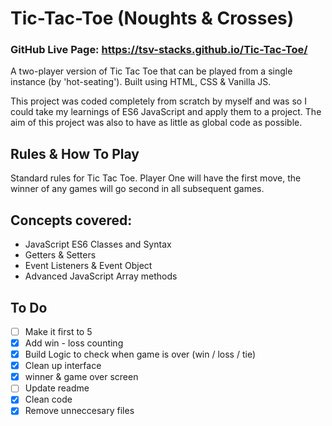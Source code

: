 # Tic-Tac-Toe (Noughts & Crosses)

### GitHub Live Page: https://tsv-stacks.github.io/Tic-Tac-Toe/

A two-player version of Tic Tac Toe that can be played from a single instance (by 'hot-seating'). Built using HTML, CSS & Vanilla JS.

This project was coded completely from scratch by myself and was so I could take my learnings of ES6 JavaScript and apply them to a project. The aim of this project was also to have as little as global code as possible.

## Rules & How To Play

Standard rules for Tic Tac Toe. Player One will have the first move, the winner of any games will go second in all subsequent games.

## Concepts covered:

- JavaScript ES6 Classes and Syntax
- Getters & Setters
- Event Listeners & Event Object
- Advanced JavaScript Array methods

## To Do

- [ ] Make it first to 5
- [x] Add win - loss counting
- [x] Build Logic to check when game is over (win / loss / tie)
- [x] Clean up interface
- [x] winner & game over screen
- [ ] Update readme
- [x] Clean code
- [x] Remove unneccesary files
